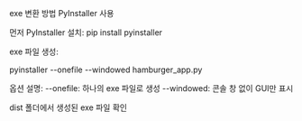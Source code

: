 exe 변환 방법
PyInstaller 사용

먼저 PyInstaller 설치:
pip install pyinstaller

exe 파일 생성:

pyinstaller --onefile --windowed hamburger_app.py

옵션 설명:
--onefile: 하나의 exe 파일로 생성
--windowed: 콘솔 창 없이 GUI만 표시

dist 폴더에서 생성된 exe 파일 확인
